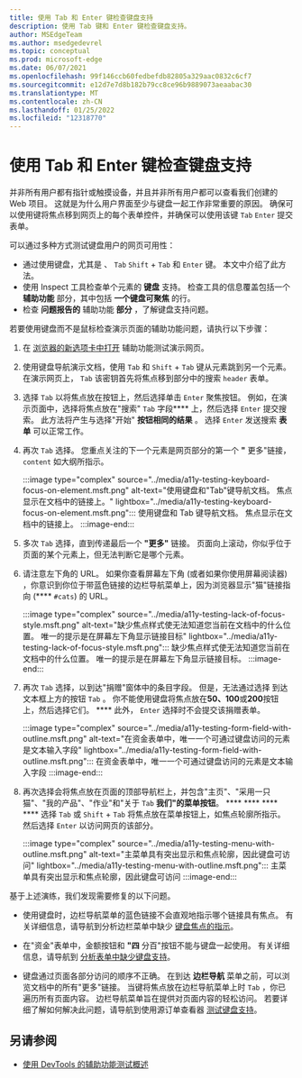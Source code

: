 ```yaml
---
title: 使用 Tab 和 Enter 键检查键盘支持
description: 使用 Tab 键和 Enter 键检查键盘支持。
author: MSEdgeTeam
ms.author: msedgedevrel
ms.topic: conceptual
ms.prod: microsoft-edge
ms.date: 06/07/2021
ms.openlocfilehash: 99f146ccb60fedbefdb82805a329aac0832c6cf7
ms.sourcegitcommit: e12d7e7d8b182b79cc8ce96b9889073aeaabac30
ms.translationtype: MT
ms.contentlocale: zh-CN
ms.lasthandoff: 01/25/2022
ms.locfileid: "12318770"
---
```

# <a name="check-for-keyboard-support-by-using-the-tab-and-enter-keys"></a>使用 Tab 和 Enter 键检查键盘支持

并非所有用户都有指针或触摸设备，并且并非所有用户都可以查看我们创建的 Web 项目。  这就是为什么用户界面至少与键盘一起工作非常重要的原因。  确保可以使用键将焦点移到网页上的每个表单控件，并确保可以使用该键 `Tab` `Enter` 提交表单。

可以通过多种方式测试键盘用户的网页可用性：
*  通过使用键盘，尤其是 、 `Tab` `Shift` + `Tab` 和 `Enter` 键。  本文中介绍了此方法。
*  使用 Inspect 工具检查单个元素的 **键盘** 支持。  检查工具的信息覆盖包括一个 **辅助功能** 部分，其中包括 **一个键盘可聚焦** 的行。
*  检查 **问题报告的** 辅助功能 **部分** ，了解键盘支持问题。

若要使用键盘而不是鼠标检查演示页面的辅助功能问题，请执行以下步骤：

1.  在 [浏览器的新选项卡中打开](https://microsoftedge.github.io/DevToolsSamples/a11y-testing/page-with-errors.html) 辅助功能测试演示网页。

1.  使用键盘导航演示文档，使用 `Tab` 和 `Shift` + `Tab` 键从元素跳到另一个元素。  在演示网页上， `Tab` 该密钥首先将焦点移到部分中的搜索 `header` 表单。

1.  选择 `Tab` 以将焦点放在按钮上，然后选择单击 `Enter` 聚焦按钮。  例如，在演示页面中，选择将焦点放在"搜索" `Tab` 字段**** 上，然后选择 `Enter` 提交搜索。  此方法将产生与选择"开始" **按钮相同的结果** 。  选择 `Enter` 发送搜索 **表单** 可以正常工作。

1.  再次 `Tab` 选择。  您重点关注的下一个元素是网页部分的第一个 **"** 更多"链接， `content` 如大纲所指示。

    :::image type="complex" source="../media/a11y-testing-keyboard-focus-on-element.msft.png" alt-text="使用键盘和&quot;Tab&quot;键导航文档。 焦点显示在文档中的链接上。" lightbox="../media/a11y-testing-keyboard-focus-on-element.msft.png":::
        使用键盘和 Tab 键导航文档。 焦点显示在文档中的链接上。
    :::image-end:::

1.  多次 `Tab` 选择，直到传递最后一个 **"更多"** 链接。  页面向上滚动，你似乎位于页面的某个元素上，但无法判断它是哪个元素。

1.  请注意左下角的 URL。  如果你查看屏幕左下角 (或者如果你使用屏幕阅读器) ，你意识到你位于带蓝色链接的边栏导航菜单上，因为浏览器显示"猫"链接指向 (**** `#cats`) 的 URL。

    :::image type="complex" source="../media/a11y-testing-lack-of-focus-style.msft.png" alt-text="缺少焦点样式使无法知道您当前在文档中的什么位置。 唯一的提示是在屏幕左下角显示链接目标" lightbox="../media/a11y-testing-lack-of-focus-style.msft.png":::
        缺少焦点样式使无法知道您当前在文档中的什么位置。 唯一的提示是在屏幕左下角显示链接目标。
    :::image-end:::

1.  再次 `Tab` 选择，以到达"捐赠"窗体中的条目字段。  但是，无法通过选择 到达文本框上方的按钮 `Tab` 。 你不能使用键盘将焦点放在**50、100**或**200**按钮上，然后选择它们。 ****  此外， `Enter` 选择时不会提交该捐赠表单。

    :::image type="complex" source="../media/a11y-testing-form-field-with-outline.msft.png" alt-text="在资金表单中，唯一一个可通过键盘访问的元素是文本输入字段" lightbox="../media/a11y-testing-form-field-with-outline.msft.png":::
        在资金表单中，唯一一个可通过键盘访问的元素是文本输入字段
    :::image-end:::

1.  再次选择会将焦点放在页面的顶部导航栏上，并包含"主页"、"采用一只猫"、"我的产品"、"作业"和"关于 `Tab` **我们"的菜单按钮**。 **** **** **** ****  选择 `Tab` 或 `Shift` + `Tab` 将焦点放在菜单按钮上，如焦点轮廓所指示。  然后选择 `Enter` 以访问网页的该部分。

    :::image type="complex" source="../media/a11y-testing-menu-with-outline.msft.png" alt-text="主菜单具有突出显示和焦点轮廓，因此键盘可访问" lightbox="../media/a11y-testing-menu-with-outline.msft.png":::
        主菜单具有突出显示和焦点轮廓，因此键盘可访问
    :::image-end:::

基于上述演练，我们发现需要修复的以下问题。

*  使用键盘时，边栏导航菜单的蓝色链接不会直观地指示哪个链接具有焦点。  有关详细信息，请导航到分析边栏菜单中缺少 [键盘焦点的指示](test-analyze-no-focus-indicator.md)。

*  在"资金"表单中，金额按钮和 **"四** 分百"按钮不能与键盘一起使用。  有关详细信息，请导航到 [分析表单中缺少键盘支持](test-analyze-no-keyboard-support.md)。

*  键盘通过页面各部分访问的顺序不正确。  在到达 **边栏导航** 菜单之前，可以浏览文档中的所有"更多"链接。  当键将焦点放在边栏导航菜单上时 `Tab` ，你已遍历所有页面内容。 边栏导航菜单旨在提供对页面内容的轻松访问。  若要详细了解如何解决此问题，请导航到使用源订单查看器 [测试键盘支持](test-tab-key-source-order-viewer.md)。


<!-- ====================================================================== -->
## <a name="see-also"></a>另请参阅

*  [使用 DevTools 的辅助功能测试概述](accessibility-testing-in-devtools.md)

